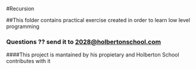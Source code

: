 #Recursion

##This folder contains practical exercise created in order to learn low level programming

### Questions ?? send it to 2028@holbertonschool.com

####This project is mantained by his propietary and Holberton School contributes with it
